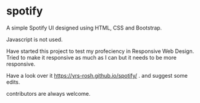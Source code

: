 # spotify

A simple Spotify UI designed using HTML, CSS and Bootstrap.

Javascript is not used.

Have started this project to test my profeciency in Responsive Web Design.
Tried to make it responsive as much as I can but it needs to be more responsive.

Have a look over it https://yrs-rosh.github.io/spotify/ .
and suggest some edits.

contributors are always welcome.
